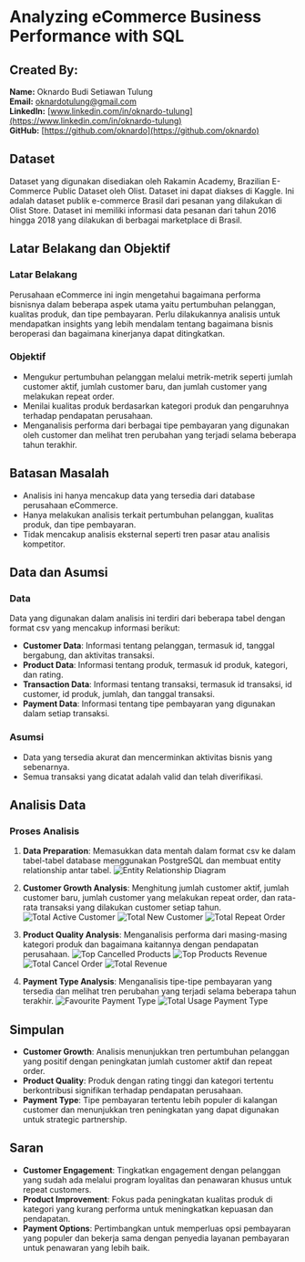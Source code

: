 # Analyzing eCommerce Business Performance with SQL

## Created By:
**Name:** Oknardo Budi Setiawan Tulung  
**Email:** oknardotulung@gmail.com  
**LinkedIn:** [www.linkedin.com/in/oknardo-tulung](https://www.linkedin.com/in/oknardo-tulung)  
**GitHub:** [https://github.com/oknardo](https://github.com/oknardo)

## Dataset
Dataset yang digunakan disediakan oleh Rakamin Academy, Brazilian E-Commerce Public Dataset oleh Olist. Dataset ini dapat diakses di Kaggle. Ini adalah dataset publik e-commerce Brasil dari pesanan yang dilakukan di Olist Store. Dataset ini memiliki informasi data pesanan dari tahun 2016 hingga 2018 yang dilakukan di berbagai marketplace di Brasil.

## Latar Belakang dan Objektif
### Latar Belakang
Perusahaan eCommerce ini ingin mengetahui bagaimana performa bisnisnya dalam beberapa aspek utama yaitu pertumbuhan pelanggan, kualitas produk, dan tipe pembayaran. Perlu dilakukannya analisis untuk mendapatkan insights yang lebih mendalam tentang bagaimana bisnis beroperasi dan bagaimana kinerjanya dapat ditingkatkan.

### Objektif
- Mengukur pertumbuhan pelanggan melalui metrik-metrik seperti jumlah customer aktif, jumlah customer baru, dan jumlah customer yang melakukan repeat order.
- Menilai kualitas produk berdasarkan kategori produk dan pengaruhnya terhadap pendapatan perusahaan.
- Menganalisis performa dari berbagai tipe pembayaran yang digunakan oleh customer dan melihat tren perubahan yang terjadi selama beberapa tahun terakhir.

## Batasan Masalah
- Analisis ini hanya mencakup data yang tersedia dari database perusahaan eCommerce.
- Hanya melakukan analisis terkait pertumbuhan pelanggan, kualitas produk, dan tipe pembayaran.
- Tidak mencakup analisis eksternal seperti tren pasar atau analisis kompetitor.

## Data dan Asumsi
### Data
Data yang digunakan dalam analisis ini terdiri dari beberapa tabel dengan format csv yang mencakup informasi berikut:
- **Customer Data**: Informasi tentang pelanggan, termasuk id, tanggal bergabung, dan aktivitas transaksi.
- **Product Data**: Informasi tentang produk, termasuk id produk, kategori, dan rating.
- **Transaction Data**: Informasi tentang transaksi, termasuk id transaksi, id customer, id produk, jumlah, dan tanggal transaksi.
- **Payment Data**: Informasi tentang tipe pembayaran yang digunakan dalam setiap transaksi.

### Asumsi
- Data yang tersedia akurat dan mencerminkan aktivitas bisnis yang sebenarnya.
- Semua transaksi yang dicatat adalah valid dan telah diverifikasi.

## Analisis Data
### Proses Analisis
1. **Data Preparation**: Memasukkan data mentah dalam format csv ke dalam tabel-tabel database menggunakan PostgreSQL dan membuat entity relationship antar tabel.
![Entity Relationship Diagram](https://github.com/user-attachments/assets/2015a78f-15b4-454a-b5f0-1e68850f4ed2)
   
2. **Customer Growth Analysis**: Menghitung jumlah customer aktif, jumlah customer baru, jumlah customer yang melakukan repeat order, dan rata-rata transaksi yang dilakukan customer setiap tahun.
![Total Active Customer](https://github.com/user-attachments/assets/1f809dec-e4fd-420d-9783-97d7cf675a8b)
![Total New Customer](https://github.com/user-attachments/assets/755c3f92-45c9-41f3-9545-2ec613b875cb)
![Total Repeat Order](https://github.com/user-attachments/assets/fb62907a-5f3e-46be-ac06-bb35e47747f1)

3. **Product Quality Analysis**: Menganalisis performa dari masing-masing kategori produk dan bagaimana kaitannya dengan pendapatan perusahaan.
![Top Cancelled Products](https://github.com/user-attachments/assets/7e005f95-07af-4074-ae5f-bdf396f4b996)
![Top Products Revenue](https://github.com/user-attachments/assets/4fbec9a4-3610-4d2c-9b5f-e9a7a9e64414)
![Total Cancel Order](https://github.com/user-attachments/assets/897178b8-c480-4811-9b18-76556225e9fb)
![Total Revenue](https://github.com/user-attachments/assets/20c13919-6895-416d-a9c5-ff186f613579)


4. **Payment Type Analysis**: Menganalisis tipe-tipe pembayaran yang tersedia dan melihat tren perubahan yang terjadi selama beberapa tahun terakhir.
![Favourite Payment Type](https://github.com/user-attachments/assets/75e2c69f-e3db-4ba9-8ef8-49aee38d1233)
![Total Usage Payment Type](https://github.com/user-attachments/assets/c4a1eec8-310e-4552-a06f-98bc40e91fa2)


## Simpulan
- **Customer Growth**: Analisis menunjukkan tren pertumbuhan pelanggan yang positif dengan peningkatan jumlah customer aktif dan repeat order.
- **Product Quality**: Produk dengan rating tinggi dan kategori tertentu berkontribusi signifikan terhadap pendapatan perusahaan.
- **Payment Type**: Tipe pembayaran tertentu lebih populer di kalangan customer dan menunjukkan tren peningkatan yang dapat digunakan untuk strategic partnership.

## Saran
- **Customer Engagement**: Tingkatkan engagement dengan pelanggan yang sudah ada melalui program loyalitas dan penawaran khusus untuk repeat customers.
- **Product Improvement**: Fokus pada peningkatan kualitas produk di kategori yang kurang performa untuk meningkatkan kepuasan dan pendapatan.
- **Payment Options**: Pertimbangkan untuk memperluas opsi pembayaran yang populer dan bekerja sama dengan penyedia layanan pembayaran untuk penawaran yang lebih baik.





